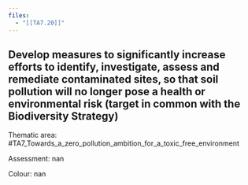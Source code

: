 ```yaml
---
files:
  - "[[TA7.20]]"
---
```

## Develop measures to significantly increase efforts to identify, investigate, assess and remediate contaminated sites, so that soil pollution will no longer pose a health or environmental risk (target in common with the Biodiversity Strategy)

Thematic area: #TA7_Towards_a_zero_pollution_ambition_for_a_toxic_free_environment

Assessment: nan

Colour: nan